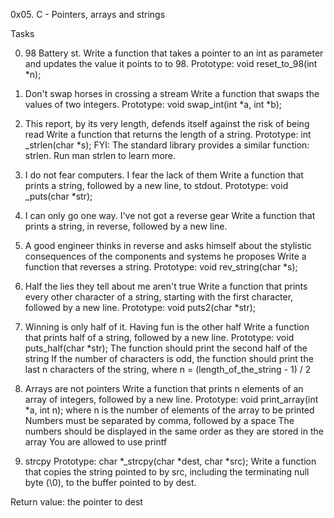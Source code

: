 0x05. C - Pointers, arrays and strings

Tasks

0. 98 Battery st.
Write a function that takes a pointer to an int as parameter and updates the value it points to to 98.
Prototype: void reset_to_98(int *n);


1. Don't swap horses in crossing a stream
Write a function that swaps the values of two integers.
Prototype: void swap_int(int *a, int *b);

2. This report, by its very length, defends itself against the risk of being read
Write a function that returns the length of a string.
Prototype: int _strlen(char *s);
FYI: The standard library provides a similar function: strlen. Run man strlen to learn more.

3. I do not fear computers. I fear the lack of them
Write a function that prints a string, followed by a new line, to stdout.
Prototype: void _puts(char *str);

4. I can only go one way. I've not got a reverse gear
Write a function that prints a string, in reverse, followed by a new line.


5. A good engineer thinks in reverse and asks himself about the stylistic consequences of the components and systems he proposes
Write a function that reverses a string.
Prototype: void rev_string(char *s);

6. Half the lies they tell about me aren't true
Write a function that prints every other character of a string, starting with the first character, followed by a new line.
Prototype: void puts2(char *str);

7. Winning is only half of it. Having fun is the other half
Write a function that prints half of a string, followed by a new line.
Prototype: void puts_half(char *str);
The function should print the second half of the string
If the number of characters is odd, the function should print the last n characters of the string, where n = (length_of_the_string - 1) / 2

8. Arrays are not pointers
Write a function that prints n elements of an array of integers, followed by a new line.
Prototype: void print_array(int *a, int n);
where n is the number of elements of the array to be printed
Numbers must be separated by comma, followed by a space
The numbers should be displayed in the same order as they are stored in the array
You are allowed to use printf

9. strcpy
Prototype: char *_strcpy(char *dest, char *src);
Write a function that copies the string pointed to by src, including the terminating null byte (\0), to the buffer pointed to by dest.

Return value: the pointer to dest
